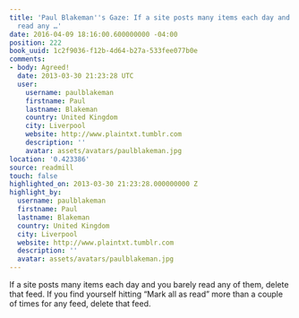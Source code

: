 ```yaml
---
title: 'Paul Blakeman''s Gaze: If a site posts many items each day and you barely
  read any …'
date: 2016-04-09 18:16:00.600000000 -04:00
position: 222
book_uuid: 1c2f9036-f12b-4d64-b27a-533fee077b0e
comments:
- body: Agreed!
  date: 2013-03-30 21:23:28 UTC
  user:
    username: paulblakeman
    firstname: Paul
    lastname: Blakeman
    country: United Kingdom
    city: Liverpool
    website: http://www.plaintxt.tumblr.com
    description: ''
    avatar: assets/avatars/paulblakeman.jpg
location: '0.423386'
source: readmill
touch: false
highlighted_on: 2013-03-30 21:23:28.000000000 Z
highlight_by:
  username: paulblakeman
  firstname: Paul
  lastname: Blakeman
  country: United Kingdom
  city: Liverpool
  website: http://www.plaintxt.tumblr.com
  description: ''
  avatar: assets/avatars/paulblakeman.jpg
---
```


If a site posts many items each day and you barely read any of them, delete that feed. If you find yourself hitting “Mark all as read” more than a couple of times for any feed, delete that feed.